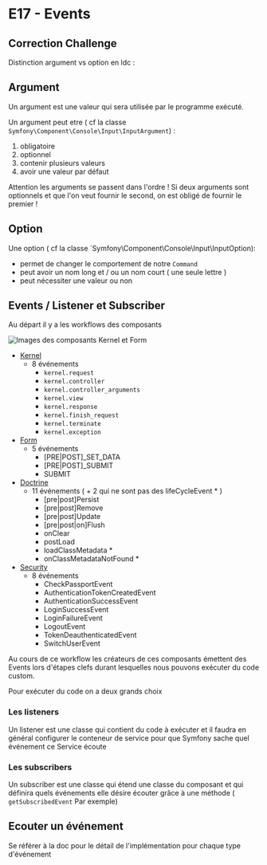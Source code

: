 # E17 - Events

## Correction Challenge

Distinction argument vs option en ldc :

## Argument

Un argument est une valeur qui sera utilisée par le programme exécuté.

Un argument peut etre ( cf la classe `Symfony\Component\Console\Input\InputArgument`) :

1. obligatoire
2. optionnel
3. contenir plusieurs valeurs
4. avoir une valeur par défaut

Attention les arguments se passent dans l'ordre !
Si deux arguments sont optionnels et que l'on veut fournir le second, on est obligé de fournir le premier !

## Option

Une option ( cf la classe `Symfony\Component\Console\Input\InputOption):

- permet de changer le comportement de notre `Command`
- peut avoir un nom long et / ou un nom court ( une seule lettre )
- peut nécessiter une valeur ou non

## Events / Listener et Subscriber

Au départ il y a les workflows des composants

![Images des composants Kernel et Form](https://kourou.oclock.io/content/uploads/2020/09/events.png)

- [Kernel](https://symfony.com/doc/current/components/http_kernel.html#the-workflow-of-a-request)
  - 8 événements
    - `kernel.request`
    - `kernel.controller`
    - `kernel.controller_arguments`
    - `kernel.view`
    - `kernel.response`
    - `kernel.finish_request`
    - `kernel.terminate`
    - `kernel.exception`
- [Form](https://symfony.com/doc/current/form/events.html)
  - 5 événements
    - [PRE|POST]_SET_DATA
    - [PRE|POST]_SUBMIT
    - SUBMIT
- [Doctrine](https://symfony.com/doc/current/doctrine/events.html)
  - 11 événements ( + 2 qui ne sont pas des lifeCycleEvent * )
    - [pre|post]Persist
    - [pre|post]Remove
    - [pre|post]Update
    - [pre|post|on]Flush
    - onClear
    - postLoad
    - loadClassMetadata *
    - onClassMetadataNotFound *
- [Security](https://symfony.com/doc/current/security.html#security-events)
  - 8 événements
    - CheckPassportEvent
    - AuthenticationTokenCreatedEvent
    - AuthenticationSuccessEvent
    - LoginSuccessEvent
    - LoginFailureEvent
    - LogoutEvent
    - TokenDeauthenticatedEvent
    - SwitchUserEvent

Au cours de ce workflow les créateurs de ces composants émettent des Events lors d'étapes clefs durant lesquelles nous pouvons exécuter du code custom.

Pour exécuter du code on a deux grands choix

### Les listeners

Un listener est une classe qui contient du code à exécuter et il faudra en général configurer le conteneur de service pour que Symfony sache quel événement ce Service écoute

### Les subscribers

Un subscriber est une classe qui étend une classe du composant et qui définira quels événements elle désire écouter grâce à une méthode ( `getSubscribedEvent` Par exemple)

## Ecouter un événement

Se référer à la doc pour le détail de l'implémentation pour chaque type d'événement
